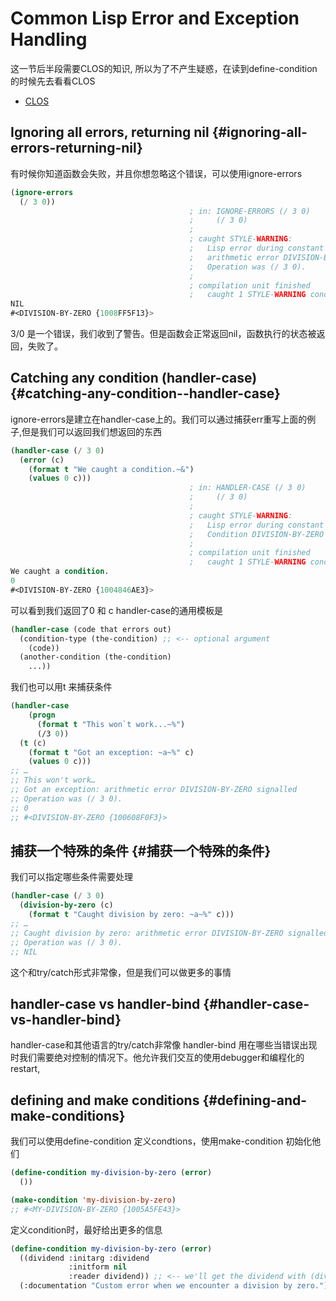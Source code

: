 # Common Lisp Error and Exception Handling


<!--more-->

这一节后半段需要CLOS的知识, 所以为了不产生疑惑，在读到define-condition的时候先去看看CLOS

-   [CLOS](https://lispcookbook.github.io/cl-cookbook/clos.html)


## Ignoring all errors, returning nil {#ignoring-all-errors-returning-nil}

有时候你知道函数会失败，并且你想忽略这个错误，可以使用ignore-errors

```lisp
(ignore-errors
  (/ 3 0))
                                        ; in: IGNORE-ERRORS (/ 3 0)
                                        ;     (/ 3 0)
                                        ;
                                        ; caught STYLE-WARNING:
                                        ;   Lisp error during constant folding:
                                        ;   arithmetic error DIVISION-BY-ZERO signalled
                                        ;   Operation was (/ 3 0).
                                        ;
                                        ; compilation unit finished
                                        ;   caught 1 STYLE-WARNING condition
NIL
#<DIVISION-BY-ZERO {1008FF5F13}>
```

3/0 是一个错误，我们收到了警告。但是函数会正常返回nil，函数执行的状态被返回，失败了。


## Catching any condition (handler-case) {#catching-any-condition--handler-case}

ignore-errors是建立在handler-case上的。我们可以通过捕获err重写上面的例子,但是我们可以返回我们想返回的东西

```lisp
(handler-case (/ 3 0)
  (error (c)
    (format t "We caught a condition.~&")
    (values 0 c)))
                                        ; in: HANDLER-CASE (/ 3 0)
                                        ;     (/ 3 0)
                                        ;
                                        ; caught STYLE-WARNING:
                                        ;   Lisp error during constant folding:
                                        ;   Condition DIVISION-BY-ZERO was signalled.
                                        ;
                                        ; compilation unit finished
                                        ;   caught 1 STYLE-WARNING condition
We caught a condition.
0
#<DIVISION-BY-ZERO {1004846AE3}>
```

可以看到我们返回了0 和 c
handler-case的通用模板是

```lisp
(handler-case (code that errors out)
  (condition-type (the-condition) ;; <-- optional argument
    (code))
  (another-condition (the-condition)
    ...))
```

我们也可以用t 来捕获条件

```lisp
(handler-case
    (progn
      (format t "This won`t work...~%")
      (/3 0))
  (t (c)
    (format t "Got an exception: ~a~%" c)
    (values 0 c)))
;; …
;; This won't work…
;; Got an exception: arithmetic error DIVISION-BY-ZERO signalled
;; Operation was (/ 3 0).
;; 0
;; #<DIVISION-BY-ZERO {100608F0F3}>
```


## 捕获一个特殊的条件 {#捕获一个特殊的条件}

我们可以指定哪些条件需要处理

```lisp
(handler-case (/ 3 0)
  (division-by-zero (c)
    (format t "Caught division by zero: ~a~%" c)))
;; …
;; Caught division by zero: arithmetic error DIVISION-BY-ZERO signalled
;; Operation was (/ 3 0).
;; NIL
```

这个和try/catch形式非常像，但是我们可以做更多的事情


## handler-case vs handler-bind {#handler-case-vs-handler-bind}

handler-case和其他语言的try/catch非常像
handler-bind 用在哪些当错误出现时我们需要绝对控制的情况下。他允许我们交互的使用debugger和编程化的restart,


## defining and make conditions {#defining-and-make-conditions}

我们可以使用define-condition 定义condtions，使用make-condition 初始化他们

```lisp
(define-condition my-division-by-zero (error)
  ())

(make-condition 'my-division-by-zero)
;; #<MY-DIVISION-BY-ZERO {1005A5FE43}>
```

定义condition时，最好给出更多的信息

```lisp
(define-condition my-division-by-zero (error)
  ((dividend :initarg :dividend
             :initform nil
             :reader dividend)) ;; <-- we'll get the dividend with (dividend condition). See the CLOS tutorial if needed.
  (:documentation "Custom error when we encounter a division by zero.")) ;; good practice ;)
```

